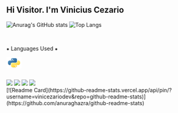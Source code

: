 ## Hi Visitor. I'm Vinicius Cezario


![Anurag's GitHub stats](https://github-readme-stats.vercel.app/api?username=ViniCezarioDEV&show_icons=true&theme=nightowl)
![Top Langs](https://github-readme-stats.vercel.app/api/top-langs/?username=ViniCezarioDEV&layout=compact&theme=nightowl)
<div style="display: inline_block"><br>
  <p>⁕ Languages Used ⁕</p>
  <img align="center" alt="Rafa-Python" height="30" width="40" src="https://raw.githubusercontent.com/devicons/devicon/master/icons/python/python-original.svg">
</div>

  ##
 
<div> 
  <a href="https://www.youtube.com/@typcals" target="_blank"><img src="https://img.shields.io/badge/YouTube-FF0000?style=for-the-badge&logo=youtube&logoColor=white" target="_blank"></a>
  <a href="https://www.instagram.com/typcal_solution" target="_blank"><img src="https://img.shields.io/badge/-Instagram-%23E4405F?style=for-the-badge&logo=instagram&logoColor=white" target="_blank"></a>
  <a href = "mailto:viniciusamcezario@gmail.com"><img src="https://img.shields.io/badge/-Gmail-%23333?style=for-the-badge&logo=gmail&logoColor=white" target="_blank"></a>
  <a href="https://www.linkedin.com/in/vinicius-cezario-9b3013260" target="_blank"><img src="https://img.shields.io/badge/-LinkedIn-%230077B5?style=for-the-badge&logo=linkedin&logoColor=white" target="_blank"></a> 
</div>
[![Readme Card](https://github-readme-stats.vercel.app/api/pin/?username=vinicezariodev&repo=github-readme-stats)](https://github.com/anuraghazra/github-readme-stats)
